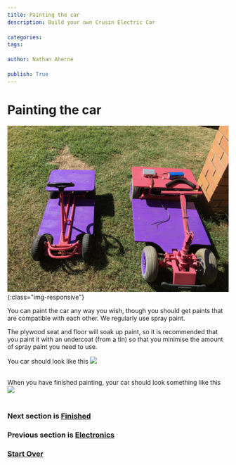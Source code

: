 ```yaml
---
title: Painting the car
description: Build your own Crusin Electric Car

categories:
tags:

author: Nathan Aherne

publish: True
---
```


# Painting the car

![Banner image](banner.jpg){:class="img-responsive"}

You can paint the car any way you wish, though you should get paints that are compatible with each other. We regularly use spray paint.

The plywood seat and floor will soak up paint, so it is recommended that you paint it with an undercoat (from a tin) so that you minimise the amount of spray paint you need to use.

You car should look like this
<img src="https://i.imgur.com/k471cva.jpg">
<br>
<br>

When you have finished painting, your car should look something like this
<img src="https://i.imgur.com/Z4cqhoJ.jpg">
<br>
<br>

### Next section is [Finished](/cruisin/diy/finished/index.html)

### Previous section is [Electronics](/cruisin/diy/electronics/index.html)

### [Start Over](/cruisin/diy/index.html)